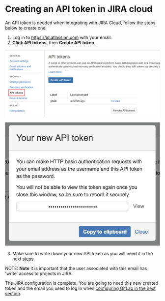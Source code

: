 # Creating an API token in JIRA cloud

An API token is needed when integrating with JIRA Cloud, follow the steps
below to create one:

1. Log in to https://id.atlassian.com with your email.
2. **Click API tokens**, then **Create API token**.

![JIRA API token](img/jira_api_token_menu.png)

![JIRA API token](img/jira_api_token.png)

3. Make sure to write down your new API token as you will need it in the next [steps](jira.md#configuring-gitlab).

NOTE: **Note**
It is important that the user associated with this email has 'write' access to projects in JIRA.

The JIRA configuration is complete. You are going to need this new created token and the email you used to log in when [configuring GitLab in the next section](jira.md#configuring-gitlab).

